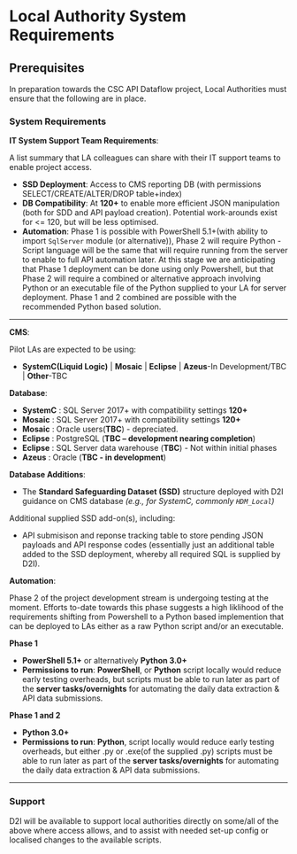 # Local Authority System Requirements

## Prerequisites

In preparation towards the CSC API Dataflow project, Local Authorities must ensure that the following are in place.
<!-- [![Download PDF](https://img.shields.io/badge/Download-PDF-red)](/csc_api_data_collection/pdf/csc_ssd_api_documentation.pdf) -->


### System Requirements

**IT System Support Team Requirements**:

A list summary that LA colleagues can share with their IT support teams to enable project access.

- **SSD Deployment**: Access to CMS reporting DB (with permissions SELECT/CREATE/ALTER/DROP table+index)
- **DB Compatibility**: At **120+** to enable more efficient JSON manipulation (both for SDD and API payload creation). Potential work-arounds exist for <= 120, but will be less optimised. 
- **Automation**: Phase 1 is possible with PowerShell 5.1+(with ability to import `SqlServer` module (or alternative)), Phase 2 will require Python - Script language will be the same that will require running from the server to enable to full API automation later. At this stage we are anticipating that Phase 1 deployment can be done using only Powershell, but that Phase 2 will require a combined or alternative approach involving Python or an executable file of the Python supplied to your LA for server deployment. Phase 1 and 2 combined are possible with the recommended Python based solution.  

---

**CMS**:

Pilot LAs are expected to be using:

 - **SystemC(Liquid Logic)** | **Mosaic** | **Eclipse** | **Azeus**-In Development/TBC | **Other**-TBC

**Database**:

- **SystemC**   : SQL Server 2017+ with compatibility settings **120+**
- **Mosaic**    : SQL Server 2017+ with compatibility settings **120+**
- **Mosaic**    : Oracle users(**TBC**) - depreciated.
- **Eclipse**   : PostgreSQL (**TBC – development nearing completion**)
- **Eclipse**   : SQL Server data warehouse (**TBC**) - Not within initial phases
- **Azeus**     : Oracle (**TBC - in development**) 

**Database Additions**:

- The **Standard Safeguarding Dataset (SSD)** structure deployed with D2I guidance on CMS database  _(e.g., for SystemC, commonly `HDM_Local`)_

Additional supplied SSD add-on(s), including:

  - API submisison and reponse tracking table to store pending JSON payloads and API response codes (essentially just an additional table added to the SSD deployment, whereby all required SQL is supplied by D2I).

**Automation**:

Phase 2 of the project development stream is undergoing testing at the moment. Efforts to-date towards this phase suggests a high liklihood of the requirements shifting from Powershell to a Python based implemention that can be deployed to LAs either as a raw Python script and/or an executable. 

**Phase 1**

- **PowerShell 5.1+** or alternatively **Python 3.0+**
- **Permissions to run**: **PowerShell**, or **Python** script locally would reduce early testing overheads, but scripts must be able to run later as part of the **server tasks/overnights** for automating the daily data extraction & API data submissions. 

**Phase 1 and 2**

- **Python 3.0+**
- **Permissions to run**: **Python**, script locally would reduce early testing overheads, but either .py or .exe(of the supplied .py) scripts must be able to run later as part of the **server tasks/overnights** for automating the daily data extraction & API data submissions.

--- 

### Support

D2I will be available to support local authorities directly on some/all of the above where access allows, and to assist with needed set-up config or localised changes to the available scripts.  


